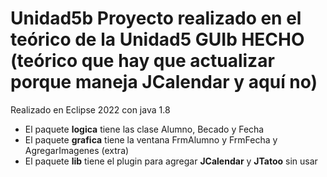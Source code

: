 # Unidad5b Proyecto realizado en el teórico de la Unidad5 GUIb HECHO (teórico que hay que actualizar porque maneja JCalendar y aquí no)
Realizado en Eclipse 2022 con java 1.8

- El paquete **logica** tiene las clase Alumno, Becado y Fecha
- El paquete **grafica** tiene la ventana FrmAlumno y FrmFecha y AgregarImagenes (extra)
- El paquete **lib** tiene el plugin para agregar **JCalendar** y **JTatoo** sin usar
